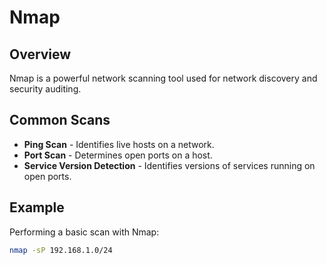 

# Nmap

## Overview
Nmap is a powerful network scanning tool used for network discovery and security auditing.

## Common Scans
- **Ping Scan** - Identifies live hosts on a network.
- **Port Scan** - Determines open ports on a host.
- **Service Version Detection** - Identifies versions of services running on open ports.

## Example
Performing a basic scan with Nmap:
```bash
nmap -sP 192.168.1.0/24

